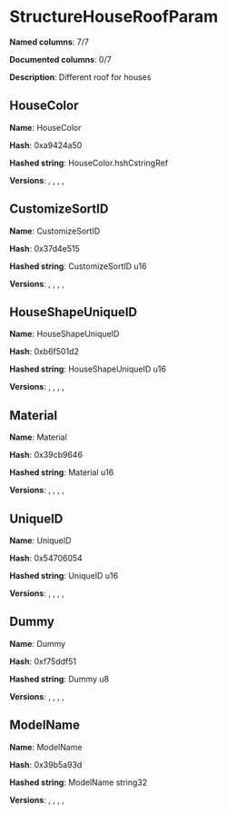 # StructureHouseRoofParam
**Named columns**: 7/7

**Documented columns**: 0/7

**Description**: Different roof for houses
## HouseColor

**Name**: HouseColor

**Hash**: 0xa9424a50

**Hashed string**: HouseColor.hshCstringRef

**Versions**: , , , , 

## CustomizeSortID

**Name**: CustomizeSortID

**Hash**: 0x37d4e515

**Hashed string**: CustomizeSortID u16

**Versions**: , , , , 

## HouseShapeUniqueID

**Name**: HouseShapeUniqueID

**Hash**: 0xb6f501d2

**Hashed string**: HouseShapeUniqueID u16

**Versions**: , , , , 

## Material

**Name**: Material

**Hash**: 0x39cb9646

**Hashed string**: Material u16

**Versions**: , , , , 

## UniqueID

**Name**: UniqueID

**Hash**: 0x54706054

**Hashed string**: UniqueID u16

**Versions**: , , , , 

## Dummy

**Name**: Dummy

**Hash**: 0xf75ddf51

**Hashed string**: Dummy u8

**Versions**: , , , , 

## ModelName

**Name**: ModelName

**Hash**: 0x39b5a93d

**Hashed string**: ModelName string32

**Versions**: , , , , 

